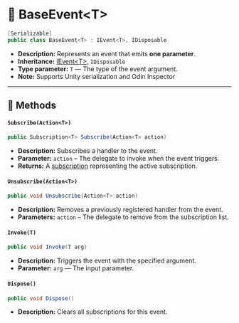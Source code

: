 # 🧩 BaseEvent&lt;T&gt;

```csharp
[Serializable]
public class BaseEvent<T> : IEvent<T>, IDisposable
```
- **Description:** Represents an event that emits <b>one parameter</b>.
- **Inheritance:** [IEvent&lt;T&gt;](IEvent%601.md), `IDisposable`
- **Type parameter:** `T` — The type of the event argument.
- **Note:** Supports Unity serialization and Odin Inspector

---

## 🏹 Methods

#### `Subscribe(Action<T>)`

```csharp
public Subscription<T> Subscribe(Action<T> action)
```

- **Description:** Subscribes a handler to the event.
- **Parameter:** `action` – The delegate to invoke when the event triggers.
- **Returns:** A [subscription](Subscription%601.md) representing the active subscription.

#### `Unsubscribe(Action<T>)`

```csharp
public void Unsubscribe(Action<T> action)
```

- **Description:** Removes a previously registered handler from the event.
- **Parameters:** `action` – The delegate to remove from the subscription list.

#### `Invoke(T)`

```csharp
public void Invoke(T arg)
```

- **Description:** Triggers the event with the specified argument.
- **Parameter:** `arg` — The input parameter.

#### `Dispose()`

```csharp
public void Dispose()
```

- **Description:** Clears all subscriptions for this event.


